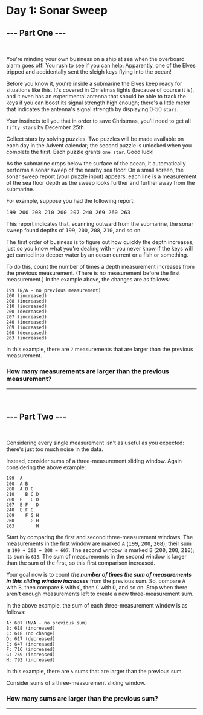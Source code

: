 # Day 1: Sonar Sweep 

## --- Part One ---
<br />

You're minding your own business on a ship at sea when the overboard alarm goes off! You rush to see if you can help. Apparently, one of the Elves tripped and accidentally sent the sleigh keys flying into the ocean!

Before you know it, you're inside a submarine the Elves keep ready for situations like this. It's covered in Christmas lights (because of course it is), and it even has an experimental antenna that should be able to track the keys if you can boost its signal strength high enough; there's a little meter that indicates the antenna's signal strength by displaying 0-50 `stars`.

Your instincts tell you that in order to save Christmas, you'll need to get all `fifty stars` by December 25th.

Collect stars by solving puzzles. Two puzzles will be made available on each day in the Advent calendar; the second puzzle is unlocked when you complete the first. Each puzzle grants `one star`. Good luck!

As the submarine drops below the surface of the ocean, it automatically performs a sonar sweep of the nearby sea floor. On a small screen, the sonar sweep report (your puzzle input) appears: each line is a measurement of the sea floor depth as the sweep looks further and further away from the submarine.

For example, suppose you had the following report:

<kbd>
199
200
208
210
200
207
240
269
260
263
</kbd>

<br />


This report indicates that, scanning outward from the submarine, the sonar sweep found depths of <kbd>199</kbd>, <kbd>200</kbd>, <kbd>208</kbd>, <kbd>210</kbd>, and so on.

The first order of business is to figure out how quickly the depth increases, just so you know what you're dealing with - you never know if the keys will get carried into deeper water by an ocean current or a fish or something.

To do this, count the number of times a depth measurement increases from the previous measurement. (There is no measurement before the first measurement.) In the example above, the changes are as follows:

```shell
199 (N/A - no previous measurement)
200 (increased)
208 (increased)
210 (increased)
200 (decreased)
207 (increased)
240 (increased)
269 (increased)
260 (decreased)
263 (increased)
```

In this example, there are `7` measurements that are larger than the previous measurement.

### **How many measurements are larger than the previous measurement?**
<hr />

<br />

## --- Part Two ---
<br />


Considering every single measurement isn't as useful as you expected: there's just too much noise in the data.

Instead, consider sums of a three-measurement sliding window. Again considering the above example:

```shell
199  A      
200  A B    
208  A B C  
210    B C D
200  E   C D
207  E F   D
240  E F G  
269    F G H
260      G H
263        H
```

Start by comparing the first and second three-measurement windows. The measurements in the first window are marked <kbd>A</kbd> (<kbd>199</kbd>, <kbd>200</kbd>, <kbd>208</kbd>); their sum is `199 + 200 + 208 = 607`. The second window is marked <kbd>B</kbd> (<kbd>200</kbd>, <kbd>208</kbd>, <kbd>210</kbd>); its sum is `618`. The sum of measurements in the second window is larger than the sum of the first, so this first comparison increased.

Your goal now is to count ___the number of times the sum of measurements in this sliding window increases___ from the previous sum. So, compare <kbd>A</kbd> with <kbd>B</kbd>, then compare <kbd>B</kbd> with <kbd>C</kbd>, then <kbd>C</kbd> with <kbd>D</kbd>, and so on. Stop when there aren't enough measurements left to create a new three-measurement sum.

In the above example, the sum of each three-measurement window is as follows:

```shell
A: 607 (N/A - no previous sum)
B: 618 (increased)
C: 618 (no change)
D: 617 (decreased)
E: 647 (increased)
F: 716 (increased)
G: 769 (increased)
H: 792 (increased)
```

In this example, there are `5` sums that are larger than the previous sum.

Consider sums of a three-measurement sliding window. 

### **How many sums are larger than the previous sum?**
<hr />

<br />
